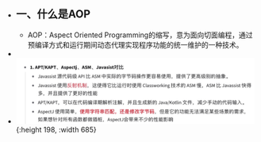- ## 一、什么是AOP
	- AOP：Aspect Oriented Programming的缩写，意为面向切面编程，通过预编译方式和运行期间动态代理实现程序功能的统一维护的一种技术。
-
- ![image.png](../assets/image_1656503023536_0.png){:height 198, :width 685}